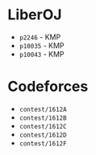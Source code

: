 # LiberOJ

* `p2246` - KMP
* `p10035` - KMP
* `p10043` - KMP 

# Codeforces

* `contest/1612A`
* `contest/1612B`
* `contest/1612C`
* `contest/1612D`
* `contest/1612F`
